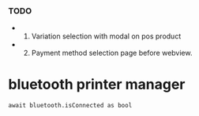 ### TODO

- 1. Variation selection with modal on pos product
- 2. Payment method selection page before webview.

# bluetooth printer manager

`await bluetooth.isConnected as bool`
